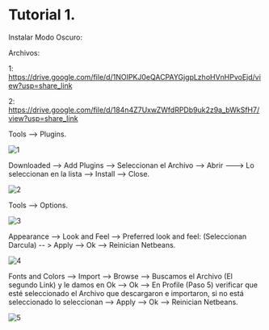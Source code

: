 # Tutorial 1.

Instalar Modo Oscuro:

Archivos: 

1: https://drive.google.com/file/d/1NOIPKJ0eQACPAYGjgpLzhoHVnHPvoEjd/view?usp=share_link

2: https://drive.google.com/file/d/184n4Z7UxwZWfdRPDb9uk2z9a_bWkSfH7/view?usp=share_link

Tools --> Plugins.

![1](https://user-images.githubusercontent.com/119635145/231368411-7775d878-8deb-4728-80a7-0316b304d8df.png)

Downloaded --> Add Plugins --> Seleccionan el Archivo --> Abrir ---> Lo seleccionan en la lista --> Install --> Close.

![2](https://user-images.githubusercontent.com/119635145/231369394-14b128fd-7690-4e52-af8e-6c77159184dc.png)

Tools --> Options.

![3](https://user-images.githubusercontent.com/119635145/231370068-cf887cde-64e0-4fe4-9313-feb0bed7bfb5.png)

Appearance --> Look and Feel --> Preferred look and feel: (Seleccionan Darcula) -- > Apply --> Ok --> Reinician Netbeans.

![4](https://user-images.githubusercontent.com/119635145/231370417-2ea041da-8c31-4099-a4ef-2849dc517f97.png)

Fonts and Colors --> Import --> Browse --> Buscamos el Archivo (El segundo Link) y le damos en Ok --> Ok --> En Profile (Paso 5) verificar que esté seleccionado el Archivo que descargaron e importaron, si no está seleccionado lo seleccionan --> Apply --> Ok --> Reinician Netbeans.

![5](https://user-images.githubusercontent.com/119635145/231371849-4282e300-680e-4932-990d-1295b68aea88.png)
